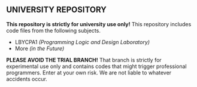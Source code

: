 ## UNIVERSITY REPOSITORY
**This repository is strictly for university use only!**
This repository includes code files from the following subjects.
- LBYCPA1 *(Programming Logic and Design Laboratory)*
- More *(in the Future)*

**PLEASE AVOID THE TRIAL BRANCH!**
That branch is strictly for experimental use only and contains codes that might trigger professional programmers. Enter at your own risk. We are not liable to whatever accidents occur.
